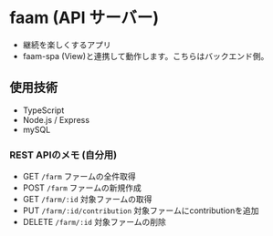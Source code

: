 # faam (API サーバー)

- 継続を楽しくするアプリ
- faam-spa (View)と連携して動作します。こちらはバックエンド側。

## 使用技術

- TypeScript
- Node.js / Express
- mySQL

### REST APIのメモ (自分用)

- GET `/farm` ファームの全件取得
- POST `/farm` ファームの新規作成
- GET `/farm/:id` 対象ファームの取得
- PUT `/farm/:id/contribution` 対象ファームにcontributionを追加
- DELETE `/farm/:id` 対象ファームの削除
